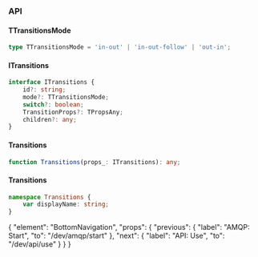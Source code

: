

### API

#### TTransitionsMode

```ts
type TTransitionsMode = 'in-out' | 'in-out-follow' | 'out-in';
```

#### ITransitions

```ts
interface ITransitions {
    id?: string;
    mode?: TTransitionsMode;
    switch?: boolean;
    TransitionProps?: TPropsAny;
    children?: any;
}
```

#### Transitions

```ts
function Transitions(props_: ITransitions): any;
```

#### Transitions

```ts
namespace Transitions {
    var displayName: string;
}
```


{
  "element": "BottomNavigation",
  "props": {
    "previous": {
      "label": "AMQP: Start",
      "to": "/dev/amqp/start"
    },
    "next": {
      "label": "API: Use",
      "to": "/dev/api/use"
    }
  }
}